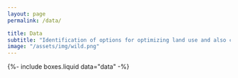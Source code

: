 ```yaml
---
layout: page
permalink: /data/

title: Data
subtitle: "Identification of options for optimizing land use and also conserving and restoring landscapes and ecosystems."
image: "/assets/img/wild.png"
---
```


{%-
        include boxes.liquid
        data="data"
-%}